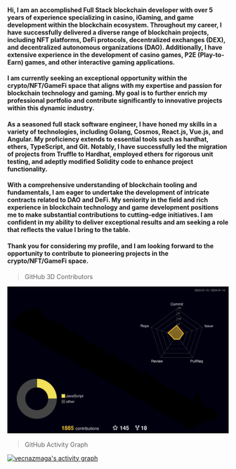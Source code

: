 #### Hi, I am an accomplished Full Stack blockchain developer with over 5 years of experience specializing in casino, iGaming, and game development within the blockchain ecosystem. Throughout my career, I have successfully delivered a diverse range of blockchain projects, including NFT platforms, DeFi protocols, decentralized exchanges (DEX), and decentralized autonomous organizations (DAO). Additionally, I have extensive experience in the development of casino games, P2E (Play-to-Earn) games, and other interactive gaming applications.

#### I am currently seeking an exceptional opportunity within the crypto/NFT/GameFi space that aligns with my expertise and passion for blockchain technology and gaming. My goal is to further enrich my professional portfolio and contribute significantly to innovative projects within this dynamic industry.

#### As a seasoned full stack software engineer, I have honed my skills in a variety of technologies, including Golang, Cosmos, React.js, Vue.js, and Angular. My proficiency extends to essential tools such as hardhat, ethers, TypeScript, and Git. Notably, I have successfully led the migration of projects from Truffle to Hardhat, employed ethers for rigorous unit testing, and adeptly modified Solidity code to enhance project functionality.

#### With a comprehensive understanding of blockchain tooling and fundamentals, I am eager to undertake the development of intricate contracts related to DAO and DeFi. My seniority in the field and rich experience in blockchain technology and game development positions me to make substantial contributions to cutting-edge initiatives. I am confident in my ability to deliver exceptional results and am seeking a role that reflects the value I bring to the table.

#### Thank you for considering my profile, and I am looking forward to the opportunity to contribute to pioneering projects in the crypto/NFT/GameFi space.

> GitHub 3D Contributors

![](./profile-3d-contrib/profile-night-rainbow.svg)

> GitHub Activity Graph

<!-- https://github.com/ashutosh00710/github-readme-activity-graph -->
<a href="https://github.com/vecnazmaga/vecnazmaga"><img alt="vecnazmaga's activity graph" src="https://github-readme-activity-graph.vercel.app/graph?username=vecnazmaga&bg_color=0e2239&color=58a6ff&line=114a88&point=58a6ff&hide_border=true" /></a>